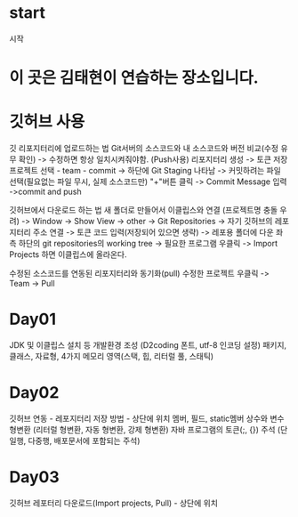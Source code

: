 # start
시작
# 이 곳은 김태현이 연습하는 장소입니다.

# 깃허브 사용
  깃 리포지터리에 업로드하는 법
  Git서버의 소스코드와 내 소스코드와 버전 비교(수정 유무 확인) -> 수정하면 항상 일치시켜줘야함. (Push사용)
    리포지터리 생성 -> 토큰 저장
  	프로젝트 선택 - team - commit
	  -> 하단에 Git Staging 나타남 -> 커밋하려는 파일 선택(필요없는 파일 무시, 실제 소스코드만) "+"버튼 클릭
    -> Commit Message 입력 ->commit and push 

  깃허브에서 다운로드 하는 법 
	  새 폴더로 만들어서 이클립스와 연결 (프로젝트명 충돌 우려)
	  -> Window -> Show View -> other -> Git Repositories -> 자기 깃허브의 레포지터리 주소 연결
	  -> 토큰 코드 입력(저장되어 있으면 생략) -> 레포용 폴더에 다운
  	좌측 하단의 git repositories의 working tree -> 필요한 프로그램 우클릭 -> Import Projects 하면 이클립스에 올라온다.
	
  수정된 소스코드를 연동된 리포지터리와 동기화(pull)
 	 수정한 프로젝트 우클릭 -> Team -> Pull

# Day01
  JDK 및 이클립스 설치 등 개발환경 조성 (D2coding 폰트, utf-8 인코딩 설정)
  패키지, 클래스, 자료형, 4가지 메모리 영역(스택, 힙, 리터럴 풀, 스태틱)
  
# Day02
  깃허브 연동 - 레포지터리 저장 방법  - 상단에 위치
  멤버, 필드, static멤버
  상수와 변수
  형변환 (리터럴 형변환, 자동 형변환, 강제 형변환)
  자바 프로그램의 토큰(;, {})
  주석 (단일행, 다중행, 배포문서에 포함되는 주석)
  
# Day03
  깃허브 레포터리 다운로드(Import projects, Pull) - 상단에 위치
  
